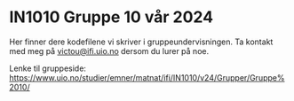 # IN1010 Gruppe 10 vår 2024

Her finner dere kodefilene vi skriver i gruppeundervisningen. Ta kontakt med meg på <victou@ifi.uio.no> dersom du lurer på noe.

Lenke til gruppeside: <https://www.uio.no/studier/emner/matnat/ifi/IN1010/v24/Grupper/Gruppe%2010/>
